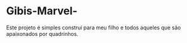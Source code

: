 # Gibis-Marvel-
Este projeto é simples construí para meu filho e todos aqueles que são apaixonados por quadrinhos. 
